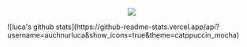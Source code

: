 <p align="center">
  <a href="https://skillicons.dev">
    <img src="https://skillicons.dev/icons?i=arch,css,discord,docker,git,idea,latex,linux,md,mint,obsidian,py,vscode," />
  </a>
</p>
![luca's github stats](https://github-readme-stats.vercel.app/api?username=auchnurluca&show_icons=true&theme=catppuccin_mocha)


